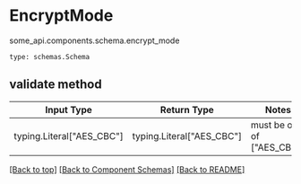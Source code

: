 # EncryptMode
some_api.components.schema.encrypt_mode
```
type: schemas.Schema
```

## validate method
Input Type | Return Type | Notes
------------ | ------------- | -------------
typing.Literal["AES_CBC"] | typing.Literal["AES_CBC"] | must be one of ["AES_CBC"]

[[Back to top]](#top) [[Back to Component Schemas]](../../../README.md#Component-Schemas) [[Back to README]](../../../README.md)
